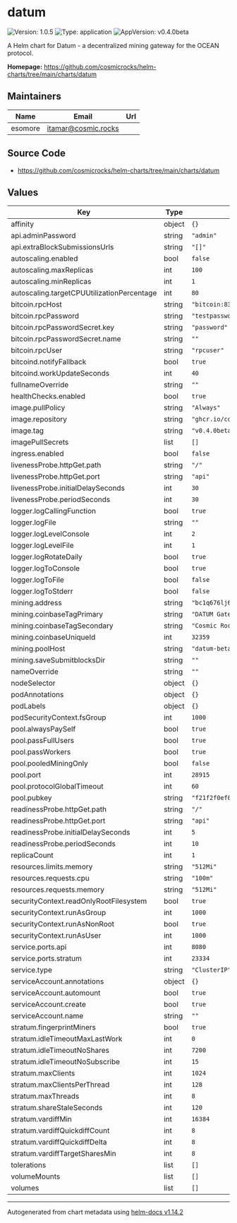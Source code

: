 # datum

![Version: 1.0.5](https://img.shields.io/badge/Version-1.0.5-informational?style=flat-square) ![Type: application](https://img.shields.io/badge/Type-application-informational?style=flat-square) ![AppVersion: v0.4.0beta](https://img.shields.io/badge/AppVersion-v0.4.0beta-informational?style=flat-square)

A Helm chart for Datum - a decentralized mining gateway for the OCEAN protocol.

**Homepage:** <https://github.com/cosmicrocks/helm-charts/tree/main/charts/datum>

## Maintainers

| Name | Email | Url |
| ---- | ------ | --- |
| esomore | <itamar@cosmic.rocks> |  |

## Source Code

* <https://github.com/cosmicrocks/helm-charts/tree/main/charts/datum>

## Values

| Key | Type | Default | Description |
|-----|------|---------|-------------|
| affinity | object | `{}` |  |
| api.adminPassword | string | `"admin"` |  |
| api.extraBlockSubmissionsUrls | string | `"[]"` |  |
| autoscaling.enabled | bool | `false` |  |
| autoscaling.maxReplicas | int | `100` |  |
| autoscaling.minReplicas | int | `1` |  |
| autoscaling.targetCPUUtilizationPercentage | int | `80` |  |
| bitcoin.rpcHost | string | `"bitcoin:8332"` |  |
| bitcoin.rpcPassword | string | `"testpassword"` |  |
| bitcoin.rpcPasswordSecret.key | string | `"password"` |  |
| bitcoin.rpcPasswordSecret.name | string | `""` |  |
| bitcoin.rpcUser | string | `"rpcuser"` |  |
| bitcoind.notifyFallback | bool | `true` |  |
| bitcoind.workUpdateSeconds | int | `40` |  |
| fullnameOverride | string | `""` |  |
| healthChecks.enabled | bool | `true` |  |
| image.pullPolicy | string | `"Always"` |  |
| image.repository | string | `"ghcr.io/cosmicrocks/datum"` |  |
| image.tag | string | `"v0.4.0beta"` |  |
| imagePullSecrets | list | `[]` |  |
| ingress.enabled | bool | `false` |  |
| livenessProbe.httpGet.path | string | `"/"` |  |
| livenessProbe.httpGet.port | string | `"api"` |  |
| livenessProbe.initialDelaySeconds | int | `30` |  |
| livenessProbe.periodSeconds | int | `30` |  |
| logger.logCallingFunction | bool | `true` |  |
| logger.logFile | string | `""` |  |
| logger.logLevelConsole | int | `2` |  |
| logger.logLevelFile | int | `1` |  |
| logger.logRotateDaily | bool | `true` |  |
| logger.logToConsole | bool | `true` |  |
| logger.logToFile | bool | `false` |  |
| logger.logToStderr | bool | `false` |  |
| mining.address | string | `"bc1q676lj6ttgpu7p25uk3ex2thyxdrvralct2upl4"` |  |
| mining.coinbaseTagPrimary | string | `"DATUM Gateway"` |  |
| mining.coinbaseTagSecondary | string | `"Cosmic Rocks"` |  |
| mining.coinbaseUniqueId | int | `32359` |  |
| mining.poolHost | string | `"datum-beta1.mine.ocean.xyz"` |  |
| mining.saveSubmitblocksDir | string | `""` |  |
| nameOverride | string | `""` |  |
| nodeSelector | object | `{}` |  |
| podAnnotations | object | `{}` |  |
| podLabels | object | `{}` |  |
| podSecurityContext.fsGroup | int | `1000` |  |
| pool.alwaysPaySelf | bool | `true` |  |
| pool.passFullUsers | bool | `true` |  |
| pool.passWorkers | bool | `true` |  |
| pool.pooledMiningOnly | bool | `false` |  |
| pool.port | int | `28915` |  |
| pool.protocolGlobalTimeout | int | `60` |  |
| pool.pubkey | string | `"f21f2f0ef0aa1970468f22bad9bb7f4535146f8e4a8f646bebc93da3d89b1406f40d032f09a417d94dc068055df654937922d2c89522e3e8f6f0e649de473003"` |  |
| readinessProbe.httpGet.path | string | `"/"` |  |
| readinessProbe.httpGet.port | string | `"api"` |  |
| readinessProbe.initialDelaySeconds | int | `5` |  |
| readinessProbe.periodSeconds | int | `10` |  |
| replicaCount | int | `1` |  |
| resources.limits.memory | string | `"512Mi"` |  |
| resources.requests.cpu | string | `"100m"` |  |
| resources.requests.memory | string | `"512Mi"` |  |
| securityContext.readOnlyRootFilesystem | bool | `true` |  |
| securityContext.runAsGroup | int | `1000` |  |
| securityContext.runAsNonRoot | bool | `true` |  |
| securityContext.runAsUser | int | `1000` |  |
| service.ports.api | int | `8080` |  |
| service.ports.stratum | int | `23334` |  |
| service.type | string | `"ClusterIP"` |  |
| serviceAccount.annotations | object | `{}` |  |
| serviceAccount.automount | bool | `true` |  |
| serviceAccount.create | bool | `true` |  |
| serviceAccount.name | string | `""` |  |
| stratum.fingerprintMiners | bool | `true` |  |
| stratum.idleTimeoutMaxLastWork | int | `0` |  |
| stratum.idleTimeoutNoShares | int | `7200` |  |
| stratum.idleTimeoutNoSubscribe | int | `15` |  |
| stratum.maxClients | int | `1024` |  |
| stratum.maxClientsPerThread | int | `128` |  |
| stratum.maxThreads | int | `8` |  |
| stratum.shareStaleSeconds | int | `120` |  |
| stratum.vardiffMin | int | `16384` |  |
| stratum.vardiffQuickdiffCount | int | `8` |  |
| stratum.vardiffQuickdiffDelta | int | `8` |  |
| stratum.vardiffTargetSharesMin | int | `8` |  |
| tolerations | list | `[]` |  |
| volumeMounts | list | `[]` |  |
| volumes | list | `[]` |  |

----------------------------------------------
Autogenerated from chart metadata using [helm-docs v1.14.2](https://github.com/norwoodj/helm-docs/releases/v1.14.2)
